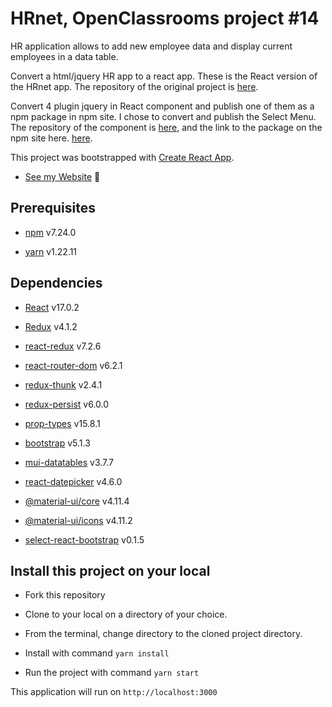 # HRnet, OpenClassrooms project #14

HR application allows to add new employee data and display current employees in a data table.

Convert a html/jquery HR app to a react app. These is the React version of the HRnet app.
The repository of the original project is [here](https://github.com/OpenClassrooms-Student-Center/P12_Front-end).

Convert 4 plugin jquery in React component and publish one of them as a npm package in npm site.
I chose to convert and publish the Select Menu. The repository of the component is [here](https://github.com/emilie-v11/P14_select-react-bootstrap), and the link to the package on the npm site here. [here](https://www.npmjs.com/package/select-react-bootstrap).

This project was bootstrapped with [Create React App](https://github.com/facebook/create-react-app).

- [See my Website](https://eager-wiles-f262a8.netlify.app/) 👋

## Prerequisites

-   [npm](https://www.npmjs.com/) v7.24.0

-   [yarn](https://yarnpkg.com/) v1.22.11

## Dependencies

-   [React](https://reactjs.org/) v17.0.2

-   [Redux](https://redux.js.org/) v4.1.2

-   [react-redux](https://react-redux.js.org/) v7.2.6

-   [react-router-dom](https://reactrouter.com/web/guides/quick-start) v6.2.1

-   [redux-thunk](https://github.com/reduxjs/redux-thunk) v2.4.1

-   [redux-persist](https://yarnpkg.com/package/redux-persist) v6.0.0

-   [prop-types](https://yarnpkg.com/package/prop-types) v15.8.1

-   [bootstrap](https://yarnpkg.com/package/bootstrap) v5.1.3

-   [mui-datatables](https://yarnpkg.com/package/mui-datatables) v3.7.7

-   [react-datepicker](https://yarnpkg.com/package/react-datepicker) v4.6.0

-   [@material-ui/core](https://yarnpkg.com/package/@material-ui/core) v4.11.4

-   [@material-ui/icons](https://yarnpkg.com/package/@material-ui/icons) v4.11.2

-   [select-react-bootstrap](https://www.npmjs.com/package/select-react-bootstrap) v0.1.5

## Install this project on your local

-   Fork this repository

-   Clone to your local on a directory of your choice.

-   From the terminal, change directory to the cloned project directory.

-   Install with command `yarn install`

-   Run the project with command `yarn start`

This application will run on `http://localhost:3000`
